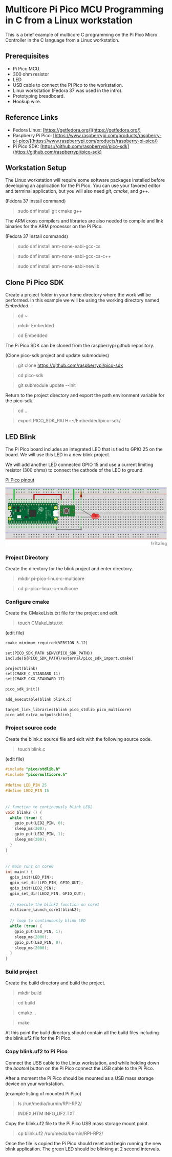 # Multicore Pi Pico MCU Programming in C from a Linux workstation

This is a brief example of multicore C programming on the Pi Pico Micro 
Controller in the C language from a Linux workstation.

## Prerequisites

- Pi Pico MCU.
- 300 ohm resistor
- LED
- USB cable to connect the Pi Pico to the workstation.
- Linux workstation (Fedora 37 was used in the intro).
- Prototyping breadboard.
- Hookup wire.

## Reference Links

- Fedora Linux: [https://getfedora.org/](https://getfedora.org/)
- Raspberry Pi Pico: [https://www.raspberrypi.com/products/raspberry-pi-pico/](https://www.raspberrypi.com/products/raspberry-pi-pico/)
- Pi Pico SDK: [https://github.com/raspberrypi/pico-sdk](https://github.com/raspberrypi/pico-sdk)


## Workstation Setup

The Linux workstation will require some software packages installed
before developing an application for the Pi Pico. You can use your
favored editor and terminal application, but you will also need *git*, *cmake*, and *g++*.

(Fedora 37 install command)

> sudo dnf install git cmake g++

The ARM cross compilers and libraries are also needed to compile 
and link binaries for the ARM processor on the Pi Pico.

(Fedora 37 install commands)

> sudo dnf install arm-none-eabi-gcc-cs

> sudo dnf install arm-none-eabi-gcc-cs-c++

> sudo dnf install arm-none-eabi-newlib


## Clone Pi Pico SDK

Create a project folder in your home directory where the work will be performed.
In this example we will be using the working directory named *Embedded*.

> cd ~

> mkdir Embedded

> cd Embedded

The Pi Pico SDK can be cloned from the raspberrypi github
repository.

(Clone pico-sdk project and update submodules)

> git clone https://github.com/raspberrypi/pico-sdk

> cd pico-sdk

> git submodule update --init

Return to the project directory and export the path 
environment variable for the pico-sdk.

> cd ..

> export PICO_SDK_PATH=~/Embedded/pico-sdk/


## LED Blink

The Pi Pico board includes an integrated LED that is tied 
to GPIO 25 on the board. We will use this LED in a new blink 
project.

We will add another LED connected GPIO 15 and use a current 
limiting resistor (300 ohms) to connect the cathode of the LED 
to ground.

[Pi Pico pinout](https://datasheets.raspberrypi.com/pico/Pico-R3-A4-Pinout.pdf)

![Pi Pico LED schematic](./pi-pico-2led.png)


### Project Directory

Create the directory for the blink project and enter directory.

> mkdir pi-pico-linux-c-multicore

> cd pi-pico-linux-c-multicore


### Configure cmake

Create the CMakeLists.txt file for the project and edit.

> touch CMakeLists.txt

(edit file)
```
cmake_minimum_required(VERSION 3.12)

set(PICO_SDK_PATH $ENV{PICO_SDK_PATH})
include(${PICO_SDK_PATH}/external/pico_sdk_import.cmake)

project(blink)
set(CMAKE_C_STANDARD 11)
set(CMAKE_CXX_STANDARD 17)

pico_sdk_init()

add_executable(blink blink.c)

target_link_libraries(blink pico_stdlib pico_multicore)
pico_add_extra_outputs(blink)
```


### Project source code

Create the blink.c source file and edit with the following
source code.

> touch blink.c

(edit file)
```c
#include "pico/stdlib.h"
#include "pico/multicore.h"

#define LED_PIN 25
#define LED2_PIN 15


// function to continuously blink LED2
void blink2 () {
  while (true) {
    gpio_put(LED2_PIN, 0);
    sleep_ms(200);
    gpio_put(LED2_PIN, 1);
    sleep_ms(200);
  }
}


// main runs on core0
int main() {
  gpio_init(LED_PIN);
  gpio_set_dir(LED_PIN, GPIO_OUT);
  gpio_init(LED2_PIN);
  gpio_set_dir(LED2_PIN, GPIO_OUT);

  // execute the blink2 function on core1
  multicore_launch_core1(blink2);

  // loop to continuously blink LED
  while (true) {
    gpio_put(LED_PIN, 1);
    sleep_ms(2000);
    gpio_put(LED_PIN, 0);
    sleep_ms(2000);
  }
}
```


### Build project

Create the build directory and build the project.

> mkdir build

> cd build

> cmake ..

> make

At this point the build directory should contain all 
the build files including the blink.uf2 file for the 
Pi Pico.


### Copy blink.uf2 to Pi Pico

Connect the USB cable to the Linux workstation, and
while holding down the *bootsel* button on the Pi Pico 
connect the USB cable to the Pi Pico.

After a moment the Pi Pico should be mounted as a USB 
mass storage device on your workstation.

(example listing of mounted Pi Pico)

> ls /run/media/burnin/RPI-RP2/

> INDEX.HTM  INFO_UF2.TXT

Copy the blink.uf2 file to the Pi Pico USB mass 
storage mount point.

> cp blink.uf2 /run/media/burnin/RPI-RP2/

Once the file is copied the Pi Pico should reset and 
begin running the new blink application. The green LED
should be blinking at 2 second intervals.
